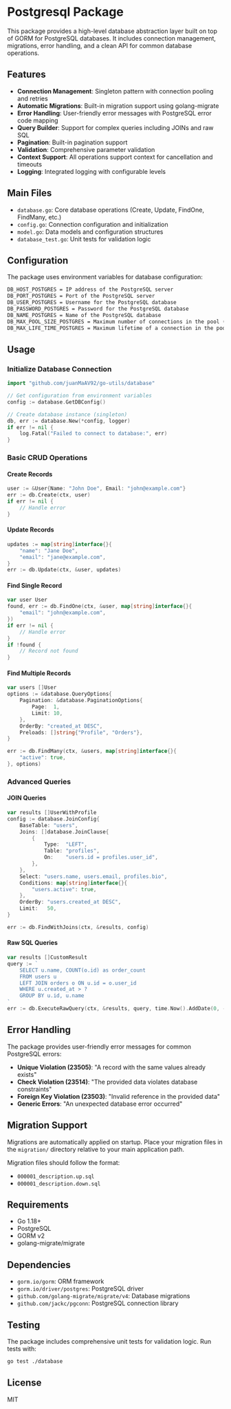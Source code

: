 # Postgresql Package

This package provides a high-level database abstraction layer built on top of GORM for PostgreSQL databases. It includes connection management, migrations, error handling, and a clean API for common database operations.

## Features

- **Connection Management**: Singleton pattern with connection pooling and retries
- **Automatic Migrations**: Built-in migration support using golang-migrate
- **Error Handling**: User-friendly error messages with PostgreSQL error code mapping
- **Query Builder**: Support for complex queries including JOINs and raw SQL
- **Pagination**: Built-in pagination support
- **Validation**: Comprehensive parameter validation
- **Context Support**: All operations support context for cancellation and timeouts
- **Logging**: Integrated logging with configurable levels

## Main Files

- `database.go`: Core database operations (Create, Update, FindOne, FindMany, etc.)
- `config.go`: Connection configuration and initialization
- `model.go`: Data models and configuration structures
- `database_test.go`: Unit tests for validation logic

## Configuration

The package uses environment variables for database configuration:

```md
DB_HOST_POSTGRES = IP address of the PostgreSQL server
DB_PORT_POSTGRES = Port of the PostgreSQL server
DB_USER_POSTGRES = Username for the PostgreSQL database
DB_PASSWORD_POSTGRES = Password for the PostgreSQL database
DB_NAME_POSTGRES = Name of the PostgreSQL database
DB_MAX_POOL_SIZE_POSTGRES = Maximum number of connections in the pool (default: 2)
DB_MAX_LIFE_TIME_POSTGRES = Maximum lifetime of a connection in the pool (default: "5m")
```

## Usage

### Initialize Database Connection

```go
import "github.com/juanMaAV92/go-utils/database"

// Get configuration from environment variables
config := database.GetDBConfig()

// Create database instance (singleton)
db, err := database.New(*config, logger)
if err != nil {
    log.Fatal("Failed to connect to database:", err)
}
```

### Basic CRUD Operations

#### Create Records
```go
user := &User{Name: "John Doe", Email: "john@example.com"}
err := db.Create(ctx, user)
if err != nil {
    // Handle error
}
```

#### Update Records
```go
updates := map[string]interface{}{
    "name": "Jane Doe",
    "email": "jane@example.com",
}
err := db.Update(ctx, &user, updates)
```

#### Find Single Record
```go
var user User
found, err := db.FindOne(ctx, &user, map[string]interface{}{
    "email": "john@example.com",
})
if err != nil {
    // Handle error
}
if !found {
    // Record not found
}
```

#### Find Multiple Records
```go
var users []User
options := &database.QueryOptions{
    Pagination: &database.PaginationOptions{
        Page:  1,
        Limit: 10,
    },
    OrderBy: "created_at DESC",
    Preloads: []string{"Profile", "Orders"},
}

err := db.FindMany(ctx, &users, map[string]interface{}{
    "active": true,
}, options)
```

### Advanced Queries

#### JOIN Queries
```go
var results []UserWithProfile
config := database.JoinConfig{
    BaseTable: "users",
    Joins: []database.JoinClause{
        {
            Type:  "LEFT",
            Table: "profiles", 
            On:    "users.id = profiles.user_id",
        },
    },
    Select: "users.name, users.email, profiles.bio",
    Conditions: map[string]interface{}{
        "users.active": true,
    },
    OrderBy: "users.created_at DESC",
    Limit:   50,
}

err := db.FindWithJoins(ctx, &results, config)
```

#### Raw SQL Queries
```go
var results []CustomResult
query := `
    SELECT u.name, COUNT(o.id) as order_count 
    FROM users u 
    LEFT JOIN orders o ON u.id = o.user_id 
    WHERE u.created_at > ? 
    GROUP BY u.id, u.name
`
err := db.ExecuteRawQuery(ctx, &results, query, time.Now().AddDate(0, -1, 0))
```

## Error Handling

The package provides user-friendly error messages for common PostgreSQL errors:

- **Unique Violation (23505)**: "A record with the same values already exists"
- **Check Violation (23514)**: "The provided data violates database constraints"
- **Foreign Key Violation (23503)**: "Invalid reference in the provided data"
- **Generic Errors**: "An unexpected database error occurred"

## Migration Support

Migrations are automatically applied on startup. Place your migration files in the `migration/` directory relative to your main application path.

Migration files should follow the format:
- `000001_description.up.sql`
- `000001_description.down.sql`


## Requirements

- Go 1.18+
- PostgreSQL
- GORM v2
- golang-migrate/migrate

## Dependencies

- `gorm.io/gorm`: ORM framework
- `gorm.io/driver/postgres`: PostgreSQL driver
- `github.com/golang-migrate/migrate/v4`: Database migrations
- `github.com/jackc/pgconn`: PostgreSQL connection library

## Testing

The package includes comprehensive unit tests for validation logic. Run tests with:

```bash
go test ./database
```

## License

MIT
